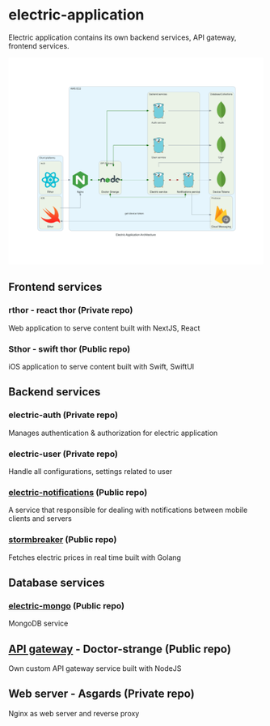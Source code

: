 # electric-application

Electric application contains its own backend services, API gateway, frontend services. 

![Electric Application Architecture](./electric_application_architecture.png)

## Frontend services

### rthor - react thor (Private repo)

Web application to serve content built with NextJS, React

### Sthor - swift thor (Public repo)

iOS application to serve content built with Swift, SwiftUI

## Backend services

### electric-auth (Private repo)

Manages authentication & authorization for electric application

### electric-user (Private repo)

Handle all configurations, settings related to user 

### [electric-notifications](https://github.com/AnhCaooo/electric-push-notifications) (Public repo)

A service that responsible for dealing with notifications between mobile clients and servers

### [stormbreaker](https://github.com/AnhCaooo/stormbreaker) (Public repo)

Fetches electric prices in real time built with Golang

## Database services

### [electric-mongo](https://github.com/AnhCaooo/electric-mongo) (Public repo)
MongoDB service 

## [API gateway](https://github.com/AnhCaooo/doctor-strange) - Doctor-strange (Public repo)

Own custom API gateway service built with NodeJS

## Web server - Asgards (Private repo)

Nginx as web server and reverse proxy


